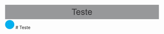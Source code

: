 ![](https://github.com/tekinho022/geek.inf/blob/main/p.jpg?raw=true)
![](https://raw.githubusercontent.com/tekinho022/geek.inf/main/cont.jpg) # Teste


